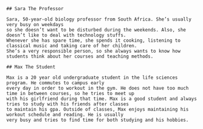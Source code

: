 	## Sara The Professor
	
	Sara, 50-year-old biology professor from South Africa. She’s usually very busy on weekdays
	so she doesn’t want to be disturbed during the weekends. Also, she doesn’t like to deal with technology stuffs.
	Whenever she has spare time, she spends it cooking, listening to classical music and taking care of her children.
	She’s a very responsible person, so she always wants to know how students think about her courses and teaching methods.
	
	## Max The Student
	
	Max is a 20 year old undergraduate student in the life sciences program. He commutes to campus early
	every day in order to workout in the gym. He does not have too much time in between courses, so he tries to meet up
	with his girlfriend during that time. Max is a good student and always tries to study with his friends after classes
	to maintain his gpa. Outside of classes, Max enjoys maintaining his workout schedule and reading. He is usually
	very busy and tries to find time for both studying and his hobbies. 
